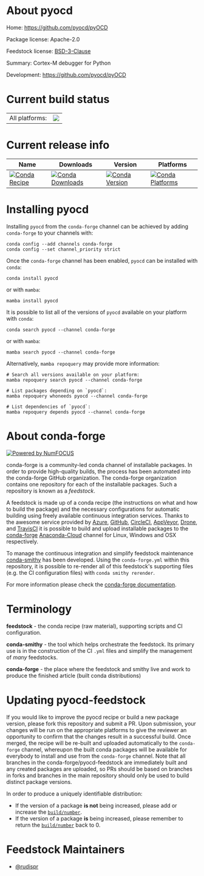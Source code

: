 About pyocd
===========

Home: https://github.com/pyocd/pyOCD

Package license: Apache-2.0

Feedstock license: [BSD-3-Clause](https://github.com/conda-forge/pyocd-feedstock/blob/main/LICENSE.txt)

Summary: Cortex-M debugger for Python

Development: https://github.com/pyocd/pyOCD

Current build status
====================


<table><tr><td>All platforms:</td>
    <td>
      <a href="https://dev.azure.com/conda-forge/feedstock-builds/_build/latest?definitionId=17092&branchName=main">
        <img src="https://dev.azure.com/conda-forge/feedstock-builds/_apis/build/status/pyocd-feedstock?branchName=main">
      </a>
    </td>
  </tr>
</table>

Current release info
====================

| Name | Downloads | Version | Platforms |
| --- | --- | --- | --- |
| [![Conda Recipe](https://img.shields.io/badge/recipe-pyocd-green.svg)](https://anaconda.org/conda-forge/pyocd) | [![Conda Downloads](https://img.shields.io/conda/dn/conda-forge/pyocd.svg)](https://anaconda.org/conda-forge/pyocd) | [![Conda Version](https://img.shields.io/conda/vn/conda-forge/pyocd.svg)](https://anaconda.org/conda-forge/pyocd) | [![Conda Platforms](https://img.shields.io/conda/pn/conda-forge/pyocd.svg)](https://anaconda.org/conda-forge/pyocd) |

Installing pyocd
================

Installing `pyocd` from the `conda-forge` channel can be achieved by adding `conda-forge` to your channels with:

```
conda config --add channels conda-forge
conda config --set channel_priority strict
```

Once the `conda-forge` channel has been enabled, `pyocd` can be installed with `conda`:

```
conda install pyocd
```

or with `mamba`:

```
mamba install pyocd
```

It is possible to list all of the versions of `pyocd` available on your platform with `conda`:

```
conda search pyocd --channel conda-forge
```

or with `mamba`:

```
mamba search pyocd --channel conda-forge
```

Alternatively, `mamba repoquery` may provide more information:

```
# Search all versions available on your platform:
mamba repoquery search pyocd --channel conda-forge

# List packages depending on `pyocd`:
mamba repoquery whoneeds pyocd --channel conda-forge

# List dependencies of `pyocd`:
mamba repoquery depends pyocd --channel conda-forge
```


About conda-forge
=================

[![Powered by
NumFOCUS](https://img.shields.io/badge/powered%20by-NumFOCUS-orange.svg?style=flat&colorA=E1523D&colorB=007D8A)](https://numfocus.org)

conda-forge is a community-led conda channel of installable packages.
In order to provide high-quality builds, the process has been automated into the
conda-forge GitHub organization. The conda-forge organization contains one repository
for each of the installable packages. Such a repository is known as a *feedstock*.

A feedstock is made up of a conda recipe (the instructions on what and how to build
the package) and the necessary configurations for automatic building using freely
available continuous integration services. Thanks to the awesome service provided by
[Azure](https://azure.microsoft.com/en-us/services/devops/), [GitHub](https://github.com/),
[CircleCI](https://circleci.com/), [AppVeyor](https://www.appveyor.com/),
[Drone](https://cloud.drone.io/welcome), and [TravisCI](https://travis-ci.com/)
it is possible to build and upload installable packages to the
[conda-forge](https://anaconda.org/conda-forge) [Anaconda-Cloud](https://anaconda.org/)
channel for Linux, Windows and OSX respectively.

To manage the continuous integration and simplify feedstock maintenance
[conda-smithy](https://github.com/conda-forge/conda-smithy) has been developed.
Using the ``conda-forge.yml`` within this repository, it is possible to re-render all of
this feedstock's supporting files (e.g. the CI configuration files) with ``conda smithy rerender``.

For more information please check the [conda-forge documentation](https://conda-forge.org/docs/).

Terminology
===========

**feedstock** - the conda recipe (raw material), supporting scripts and CI configuration.

**conda-smithy** - the tool which helps orchestrate the feedstock.
                   Its primary use is in the construction of the CI ``.yml`` files
                   and simplify the management of *many* feedstocks.

**conda-forge** - the place where the feedstock and smithy live and work to
                  produce the finished article (built conda distributions)


Updating pyocd-feedstock
========================

If you would like to improve the pyocd recipe or build a new
package version, please fork this repository and submit a PR. Upon submission,
your changes will be run on the appropriate platforms to give the reviewer an
opportunity to confirm that the changes result in a successful build. Once
merged, the recipe will be re-built and uploaded automatically to the
`conda-forge` channel, whereupon the built conda packages will be available for
everybody to install and use from the `conda-forge` channel.
Note that all branches in the conda-forge/pyocd-feedstock are
immediately built and any created packages are uploaded, so PRs should be based
on branches in forks and branches in the main repository should only be used to
build distinct package versions.

In order to produce a uniquely identifiable distribution:
 * If the version of a package **is not** being increased, please add or increase
   the [``build/number``](https://docs.conda.io/projects/conda-build/en/latest/resources/define-metadata.html#build-number-and-string).
 * If the version of a package **is** being increased, please remember to return
   the [``build/number``](https://docs.conda.io/projects/conda-build/en/latest/resources/define-metadata.html#build-number-and-string)
   back to 0.

Feedstock Maintainers
=====================

* [@rudispr](https://github.com/rudispr/)

